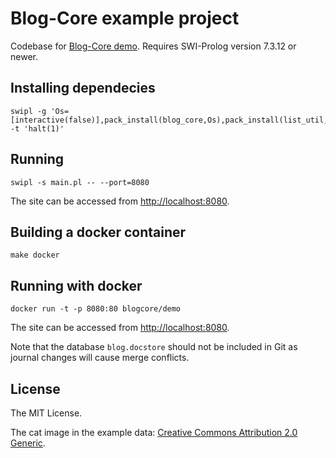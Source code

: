 # Blog-Core example project

Codebase for [Blog-Core demo](http://blog-core.net/page/demo). Requires SWI-Prolog version 7.3.12 or newer.

## Installing dependecies

    swipl -g 'Os=[interactive(false)],pack_install(blog_core,Os),pack_install(list_util,Os),halt' -t 'halt(1)'

## Running

    swipl -s main.pl -- --port=8080

The site can be accessed from <http://localhost:8080>.

## Building a docker container

    make docker

## Running with docker

    docker run -t -p 8080:80 blogcore/demo

The site can be accessed from <http://localhost:8080>.

Note that the database `blog.docstore` should not be included in Git as journal
changes will cause merge conflicts.

## License

The MIT License.

The cat image in the example data: [Creative Commons Attribution 2.0 Generic](http://en.wikipedia.org/wiki/Odd-eyed_cat#/media/File:June_odd-eyed-cat_cropped.jpg).